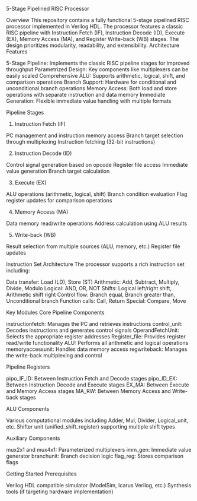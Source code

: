 5-Stage Pipelined RISC Processor

Overview
This repository contains a fully functional 5-stage pipelined RISC processor implemented in Verilog HDL. The processor features a classic RISC pipeline with Instruction Fetch (IF), Instruction Decode (ID), Execute (EX), Memory Access (MA), and Register Write-back (WB) stages. The design prioritizes modularity, readability, and extensibility.
Architecture Features

5-Stage Pipeline: Implements the classic RISC pipeline stages for improved throughput
Parametrized Design: Key components like multiplexers can be easily scaled
Comprehensive ALU: Supports arithmetic, logical, shift, and comparison operations
Branch Support: Hardware for conditional and unconditional branch operations
Memory Access: Both load and store operations with separate instruction and data memory
Immediate Generation: Flexible immediate value handling with multiple formats

Pipeline Stages
1. Instruction Fetch (IF)

PC management and instruction memory access
Branch target selection through multiplexing
Instruction fetching (32-bit instructions)

2. Instruction Decode (ID)

Control signal generation based on opcode
Register file access
Immediate value generation
Branch target calculation

3. Execute (EX)

ALU operations (arithmetic, logical, shift)
Branch condition evaluation
Flag register updates for comparison operations

4. Memory Access (MA)

Data memory read/write operations
Address calculation using ALU results

5. Write-back (WB)

Result selection from multiple sources (ALU, memory, etc.)
Register file updates

Instruction Set Architecture
The processor supports a rich instruction set including:

Data transfer: Load (LD), Store (ST)
Arithmetic: Add, Subtract, Multiply, Divide, Modulo
Logical: AND, OR, NOT
Shifts: Logical left/right shift, Arithmetic shift right
Control flow: Branch equal, Branch greater than, Unconditional branch
Function calls: Call, Return
Special: Compare, Move

Key Modules
Core Pipeline Components

instructionfetch: Manages the PC and retrieves instructions
control_unit: Decodes instructions and generates control signals
OperandFetchUnit: Selects the appropriate register addresses
Register_file: Provides register read/write functionality
ALU: Performs all arithmetic and logical operations
memoryaccessunit: Handles data memory access
regwriteback: Manages the write-back multiplexing and control

Pipeline Registers

pipo_IF_ID: Between Instruction Fetch and Decode stages
pipo_ID_EX: Between Instruction Decode and Execute stages
EX_MA: Between Execute and Memory Access stages
MA_RW: Between Memory Access and Write-back stages

ALU Components

Various computational modules including Adder, Mul, Divider, Logical_unit, etc.
Shifter unit (unified_shift_register) supporting multiple shift types

Auxiliary Components

mux2x1 and mux4x1: Parameterized multiplexers
imm_gen: Immediate value generator
branchunit: Branch decision logic
flag_reg: Stores comparison flags

Getting Started
Prerequisites

Verilog HDL compatible simulator (ModelSim, Icarus Verilog, etc.)
Synthesis tools (if targeting hardware implementation)
